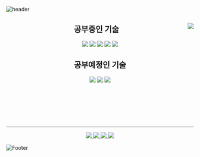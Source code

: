 ![header](https://capsule-render.vercel.app/api?type=waving&color=0:414345,100:232526&height=170&section=header&text=jiin9999&fontAlignY=36&fontColor=ffffff&fontSize=45&animation=fadeIn)


<div align = "center">
  <a href="https://github.com/cji1336"><img align="right" src="https://github-readme-stats.vercel.app/api/top-langs/?username=jiin9999&langs_count=10&theme=dracula"></a>
  <h2>공부중인 기술</h2>
  <img src="https://img.shields.io/badge/HTML5-E34F26?style=for-the-badge&logo=html5&logoColor=white"/>
  <img src="https://img.shields.io/badge/CSS3-1572B6?style=for-the-badge&logo=css3&logoColor=white"/>
  <img src="https://img.shields.io/badge/JavaScript-F7DF1E?style=for-the-badge&logo=javascript&logoColor=white"/>
  <img src="https://img.shields.io/badge/Python-3776AB?style=for-the-badge&logo=python&logoColor=white"/>
  <img src="https://img.shields.io/badge/JAVA-007396?style=for-the-badge&logo=java&logoColor=white">
  
  <h2>공부예정인 기술</h2>
  <img src="https://img.shields.io/badge/React-61DAFB?style=for-the-badge&logo=react&logoColor=white"/>
  <img src="https://img.shields.io/badge/TypeScript-3178C6?style=for-the-badge&logo=typescript&logoColor=white"/>
  <img src="https://img.shields.io/badge/Sass-CC6699?style=for-the-badge&logo=sass&logoColor=white"/>
</div>


<br>
<br>
<br>
<br>
<br>
<br>

<div align="center">
  <hr>
  <a href="https://naver.com">
      <img src="http://img.shields.io/badge/Tech Blog-black?style=for-the-badge&logo=github"/>
  </a> 
  <a href="https://notion.com/jiin1336/">
  <img src="https://img.shields.io/badge/Notion-black?style=for-the-badge&logo=Notion"/>
  </a>
  <a href="https://instagram.com/jiin1336/">
    <img src="http://img.shields.io/badge/Instagram-black?style=for-the-badge&logo=Instagram"/>
  </a> 
  <a href="mailto:cji1336@gmail.com">
    <img src="https://img.shields.io/badge/Gmail-black?style=for-the-badge&logo=Gmail"/>
  </a>
</div>

![Footer](https://capsule-render.vercel.app/api?type=waving&color=0:414345,100:232526&height=170&section=footer)
